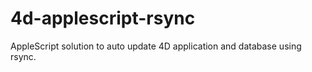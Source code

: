 4d-applescript-rsync
====================

AppleScript solution to auto update 4D application and database using rsync.
